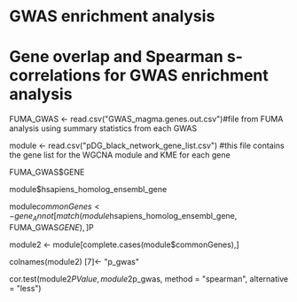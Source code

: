 # GWAS enrichment analysis

# Gene overlap and Spearman s-correlations for GWAS enrichment analysis

FUMA_GWAS <- read.csv("GWAS_magma.genes.out.csv")#file from FUMA analysis using summary statistics from each GWAS

module <- read.csv("pDG_black_network_gene_list.csv") #this file contains the gene list for the WGCNA module and KME for each gene

FUMA_GWAS$GENE

module$hsapiens_homolog_ensembl_gene

module$commonGenes <- gene_Annot[match(module$hsapiens_homolog_ensembl_gene, FUMA_GWAS$GENE),]$P

module2 <- module[complete.cases(module$commonGenes),]

colnames(module2) [7]<- "p_gwas"

cor.test(module2$PValue, module2$p_gwas, method = "spearman", alternative = "less")
